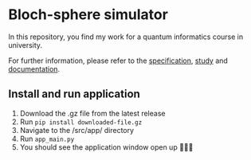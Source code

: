 # Bloch-sphere simulator

In this repository, you find my work for a quantum informatics course in university. 

For further information, please refer to the [specification](specification.md), [study](study.md) and [documentation](docs/bloch_simulator/index.md).

## Install and run application

1. Download the .gz file from the latest release
2. Run `pip install downloaded-file.gz`
3. Navigate to the /src/app/ directory
4. Run `app_main.py`
5. You should see the application window open up 🎉🎉🎉
